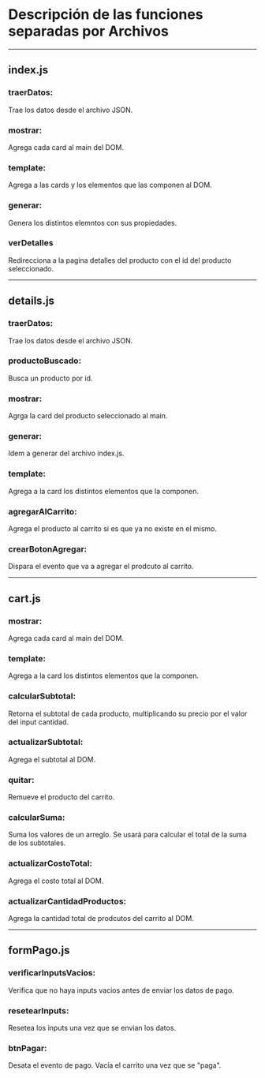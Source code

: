 # Descripción de las funciones separadas por Archivos
-----------------------------------------------------------------------------------------------
## index.js
### traerDatos:
Trae los datos desde el archivo JSON.

### mostrar:
Agrega cada card al main del DOM.

### template:
Agrega a las cards y los elementos que las componen al DOM.

### generar:
Genera los distintos elemntos con sus propiedades.

### verDetalles
Redirecciona a la pagina detalles del producto con el id del producto seleccionado.


-----------------------------------------------------------------------------------------------
## details.js

### traerDatos:
Trae los datos desde el archivo JSON.

### productoBuscado:
Busca un producto por id.

### mostrar:
Agrga la card del producto seleccionado al main.

### generar:
Idem a generar del archivo index.js.

### template:
Agrega a la card los distintos elementos que la componen.

### agregarAlCarrito:
Agrega el producto al carrito si es que ya no existe en el mismo.

### crearBotonAgregar:
Dispara el evento que va a agregar el prodcuto al carrito.


--------------------------------------------------------------------------------------------------
## cart.js

### mostrar:
Agrega cada card al main del DOM.

### template:
Agrega a la card los distintos elementos que la componen.

### calcularSubtotal:
Retorna el subtotal de cada producto, multiplicando su precio por el valor del input cantidad.

### actualizarSubtotal:
Agrega el subtotal al DOM.

### quitar:
Remueve el producto del carrito.

### calcularSuma:
Suma los valores de un arreglo. Se usará para calcular el total de la suma de los subtotales.

### actualizarCostoTotal:
Agrega el costo total al DOM.

### actualizarCantidadProductos:
Agrega la cantidad total de prodcutos del carrito al DOM.


--------------------------------------------------------------------------------------------------
## formPago.js

### verificarInputsVacios:
Verifica que no haya inputs vacios antes de enviar los datos de pago.

### resetearInputs:
Resetea los inputs una vez que se envian los datos.

### btnPagar:
Desata el evento de pago. Vacía el carrito una vez que se "paga".